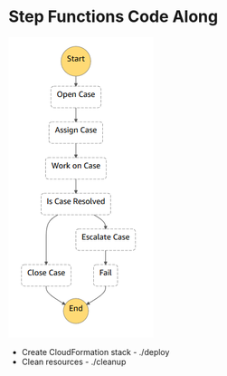 # Step Functions Code Along

![diagram](state-machine.png)
* Create CloudFormation stack - ./deploy
* Clean resources - ./cleanup
